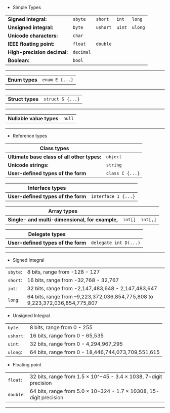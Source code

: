* Simple Types

|                    |       |       |     |      |
|--------------------|-------|-------|-----|------|
|**Signed integral:** | `sbyte` | `short` | `int` | `long` |
|**Unsigned integral:**|`byte`|`ushort`|`uint`|`ulong`|
|**Unicode characters:**|`char`|
|**IEEE floating point:**|`float`|`double`|
|**High-precision decimal:**|`decimal`|
|**Boolean:**|`bool`|

---

|                    |       |     
|--------------------|------|
|**Enum types**|`enum E {...}`|

---

|                    |       |     
|--------------------|------|
|**Struct types**|`struct S {...}`|

---

|                    |       |     
|--------------------|------|
|**Nullable value types**|`null`|

---

* Reference types

| Class types        |       |  
|--------------------|-------|
|**Ultimate base class of all other types:**|`object`|
|**Unicode strings:**|`string`|
|**User-defined types of the form**|`class C {...}`|

| Interface types        |       |  
|--------------------|-------|
|**User-defined types of the form**|`interface I {...}`|

| Array  types        |       |  |
|--------------------|-------|--|
|**Single- and multi-dimensional, for example,**|`int[]`|`int[,]`|

| Delegate   types        |       |  
|--------------------|-------|
|**User-defined types of the form**|`delegate int D(...)`|

---
* Signed Integral

|   |       |  
|--------------------|-------|
|`sbyte`:|8 bits, range from -128 - 127|
|`short`:|16 bits, range from -32,768 - 32,767|
|`int`:|32 bits, range from -2,147,483,648 - 2,147,483,647|
|`long`:|64 bits, range from –9,223,372,036,854,775,808 to 9,223,372,036,854,775,807|

* Unsigned Integral

|   |       |  
|--------------------|-------|
|`byte`:|8 bits, range from 0 - 255|
|`ushort`:|16 bits, range from 0 - 65,535|
|`uint`:|32 bits, range from 0 - 4,294,967,295|
|`ulong`:|64 bits, range from 0 - 18,446,744,073,709,551,615|

* Floating point

|   |       |  
|--------------------|-------|
|`float`:|32 bits, range from 1.5 × 10^−45 - 3.4 × 1038, 7-digit precision|
|`double`:|64 bits, range from 5.0 × 10−324 - 1.7 × 10308, 15-digit precision|
---
